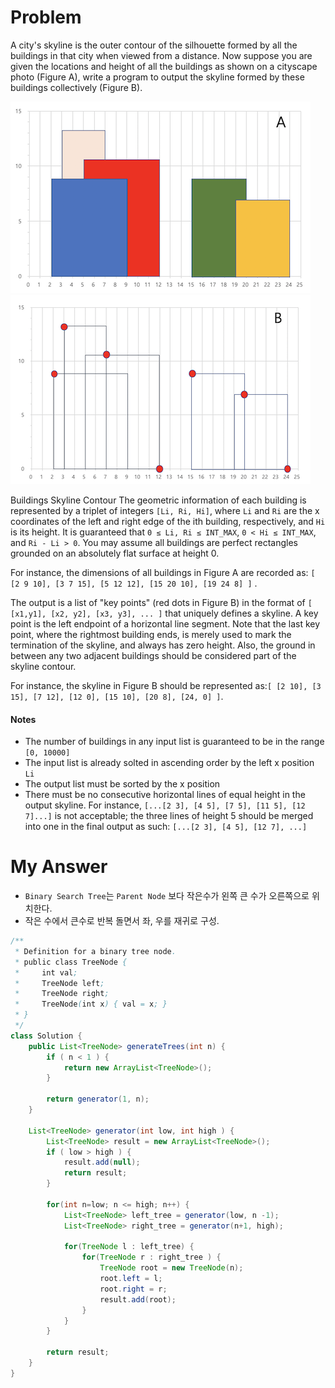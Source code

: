 # Problem

A city's skyline is the outer contour of the silhouette formed by all the buildings in that city when viewed from a distance. Now suppose you are given the locations and height of all the buildings as shown on a cityscape photo (Figure A), write a program to output the skyline formed by these buildings collectively (Figure B).

![](img/skyline_a.png) ![](img/skyline_b.png)

Buildings Skyline Contour
The geometric information of each building is represented by a triplet of integers `[Li, Ri, Hi]`, where `Li` and `Ri` are the x coordinates of the left and right edge of the ith building, respectively, and `Hi` is its height. It is guaranteed that `0 ≤ Li, Ri ≤ INT_MAX`, `0 < Hi ≤ INT_MAX`, and `Ri - Li > 0`. You may assume all buildings are perfect rectangles grounded on an absolutely flat surface at height 0.

For instance, the dimensions of all buildings in Figure A are recorded as: `[ [2 9 10], [3 7 15], [5 12 12], [15 20 10], [19 24 8] ]` .

The output is a list of "key points" (red dots in Figure B) in the format of `[ [x1,y1], [x2, y2], [x3, y3], ... ]` that uniquely defines a skyline. A key point is the left endpoint of a horizontal line segment. Note that the last key point, where the rightmost building ends, is merely used to mark the termination of the skyline, and always has zero height. Also, the ground in between any two adjacent buildings should be considered part of the skyline contour.

For instance, the skyline in Figure B should be represented as:`[ [2 10], [3 15], [7 12], [12 0], [15 10], [20 8], [24, 0] ]`.

#### Notes

* The number of buildings in any input list is guaranteed to be in the range `[0, 10000]`
* The input list is already solted in ascending order by the left x position `Li`
* The output list must be sorted by the x position
* There must be no consecutive horizontal lines of equal height in the output skyline. For instance, `[...[2 3], [4 5], [7 5], [11 5], [12 7]...]` is not acceptable; the three lines of height 5 should be merged into one in the final output as such: `[...[2 3], [4 5], [12 7], ...]`


# My Answer

* `Binary Search Tree`는 `Parent Node` 보다 작은수가 왼쪽 큰 수가 오른쪽으로 위치한다.
* 작은 수에서 큰수로 반복 돌면서 좌, 우를 재귀로 구성.
  
```java
/**
 * Definition for a binary tree node.
 * public class TreeNode {
 *     int val;
 *     TreeNode left;
 *     TreeNode right;
 *     TreeNode(int x) { val = x; }
 * }
 */
class Solution {
    public List<TreeNode> generateTrees(int n) {
        if ( n < 1 ) {
            return new ArrayList<TreeNode>();
        }
        
        return generator(1, n);
    }
    
    List<TreeNode> generator(int low, int high ) {
        List<TreeNode> result = new ArrayList<TreeNode>();
        if ( low > high ) {            
            result.add(null);
            return result;
        }
        
        for(int n=low; n <= high; n++) {
            List<TreeNode> left_tree = generator(low, n -1);
            List<TreeNode> right_tree = generator(n+1, high);
            
            for(TreeNode l : left_tree) {
                for(TreeNode r : right_tree ) {
                    TreeNode root = new TreeNode(n);
                    root.left = l;
                    root.right = r;
                    result.add(root);
                }
            }
        }
        
        return result;
    }
}
```

